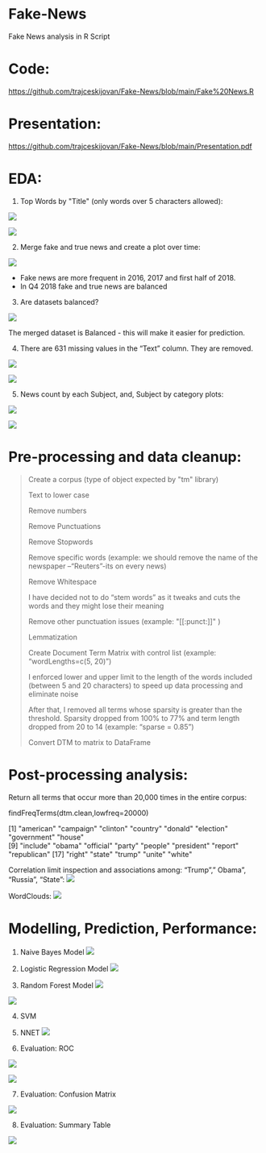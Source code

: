 # Fake-News
Fake News analysis in R Script

# Code:
https://github.com/trajceskijovan/Fake-News/blob/main/Fake%20News.R

# Presentation:
https://github.com/trajceskijovan/Fake-News/blob/main/Presentation.pdf

# EDA:

1. Top Words by "Title" (only words over 5 characters allowed):

![](samples/1.png)

![](samples/2.png)

2. Merge fake and true news and create a plot over time:

![](samples/3.png)

- Fake news are more frequent in 2016, 2017 and first half of 2018.
- In Q4 2018 fake and true news are balanced

3. Are datasets balanced?

![](samples/4.png)

The merged dataset is Balanced - this will make it easier for prediction.

4. There are 631 missing values in the “Text” column. They are removed.

![](samples/5.png)

![](samples/6.png)

5. News count by each Subject, and, Subject by category plots:

![](samples/7.png)

![](samples/8.png)


# Pre-processing and data cleanup:

> Create a corpus (type of object expected by "tm" library)
> 
> Text to lower case
> 
> Remove numbers
> 
> Remove Punctuations
> 
> Remove Stopwords
> 
> Remove specific words (example: we should remove the name of the newspaper –“Reuters”-its on every news)
> 
> Remove Whitespace
> 
> I have decided not to do “stem words” as it tweaks and cuts the words and they might lose their meaning
> 
> Remove other punctuation issues (example: "[[:punct:]]" )
> 
> Lemmatization
> 
> Create Document Term Matrix with control list (example: “wordLengths=c(5, 20)”)
> 
> I enforced lower and upper limit to the length of the words included (between 5 and 20 characters) to speed up data processing and eliminate noise
> 
> After that, I removed all terms whose sparsity is greater than the threshold. Sparsity dropped from 100% to 77% and term length dropped from 20 to 14 (example: “sparse = 0.85”)
> 
> Convert DTM to matrix to DataFrame


# Post-processing analysis:

Return all terms that occur more than 20,000 times in the entire corpus:

findFreqTerms(dtm.clean,lowfreq=20000)

 [1] "american"   "campaign"   "clinton"    "country"    "donald"     "election"   "government" "house"     
 [9] "include"    "obama"      "official"   "party"      "people"     "president"  "report"     "republican"
[17] "right"      "state"      "trump"      "unite"      "white"     



Correlation limit inspection and associations among: “Trump”,” Obama”, “Russia”, “State”:
![](samples/9.PNG)


WordClouds:
![](samples/10.PNG)


# Modelling, Prediction, Performance:

1. Naive Bayes Model
![](samples/11.png)

2. Logistic Regression Model
![](samples/12.PNG)

3. Random Forest Model
![](samples/13.png)

![](samples/14.png)


4. SVM
5. NNET
![](samples/15.png)


6. Evaluation: ROC

![](samples/16.png)

![](samples/17.png)


7. Evaluation: Confusion Matrix

![](samples/18.png)


8. Evaluation: Summary Table

![](samples/19.png)


